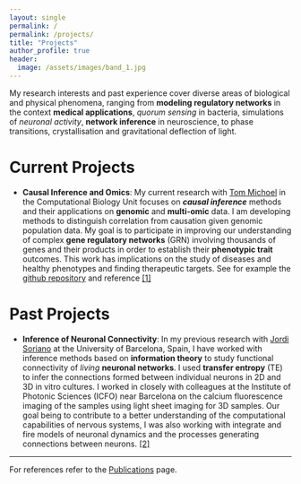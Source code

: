 ```yaml
---
layout: single
permalink: /
permalink: /projects/
title: "Projects"
author_profile: true
header:
  image: /assets/images/band_1.jpg
---
```



My research interests and past experience cover diverse areas of biological and physical phenomena, ranging from **modeling regulatory networks** in the context **medical applications**, *quorum sensing* in bacteria, simulations of *neuronal activity*, **network inference** in neuroscience, to phase transitions, crystallisation and gravitational deflection of light.

# Current Projects

- **Causal Inference and Omics**: 
My current research with [Tom Michoel](https://lab.michoel.info/) in the Computational Biology Unit focuses on ***causal inference*** methods and their applications on **genomic** and **multi-omic** data. I am developing methods to distinguish correlation from causation given genomic population data. My goal is to participate in improving our understanding of complex **gene regulatory networks** (GRN) involving thousands of genes and their products in order to establish their **phenotypic trait** outcomes. This work has implications on the study of diseases and healthy phenotypes and finding therapeutic targets. See for example the [github repository](https://github.com/michoel-lab/FindrCausalNetworkInferenceOnYeast) and reference [[1]](/publications/)

# Past Projects

- **Inference of Neuronal Connectivity**: In my previous research with [Jordi Soriano](https://www.soriano-lab.eu/) at the University of Barcelona, Spain, I have worked with inference methods based on **information theory** to study functional connectivity of *living* **neuronal networks**. I used **transfer entropy** (TE) to infer the connections formed between individual neurons in 2D and 3D in vitro cultures. I worked in closely with colleagues at the Institute of Photonic Sciences (ICFO) near Barcelona on the calcium fluorescence imaging of the samples using light sheet imaging for 3D samples. Our goal being to contribute to a better understanding of the computational capabilities of nervous systems, I was also working with integrate and fire models of neuronal dynamics and the processes generating connections between neurons. [[2]](/publications/)


----
For references refer to the [Publications](/publications/) page.
